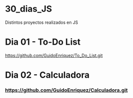 # 30_dias_JS
Distintos proyectos realizados en JS


# Dia 01 - To-Do List

 https://github.com/GuidoEnriquez/To_Do_List.git

 # Dia 02 - Calculadora
### https://github.com/GuidoEnriquez/Calculadora.git
